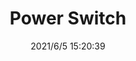 ﻿---
layout: post 
title: Power Switch
tags: SW
categories: housing-terminal
overview: 
series: SW
part_number: 0557-1
thumb_img: 
image: static/202106/557-20210605.JPG
date: 2021/6/5 15:20:39
---



